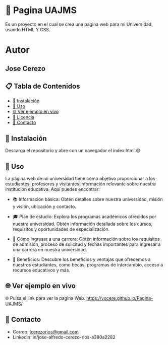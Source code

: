 # 📁 Pagina UAJMS

Es un proyecto en el cual se crea una pagina web para mi Universidad, usando HTML Y CSS.

# Autor

## **Jose Cerezo**

## 📋 Tabla de Contenidos

- [🔧 Instalación](#instalación)
- [🚀 Uso](#uso)
- [🌐 Ver ejemplo en vivo](#Verjemploenvivo)
- [📄 Licencia](#licencia)
- [📧 Contacto](#contacto)

## 🔧 Instalación

Descarga el repositorio y abre con un navegador el index.html.😄

## 🚀 Uso

La página web de mi universidad tiene como objetivo proporcionar a los estudiantes, profesores y visitantes información relevante sobre nuestra institución educativa. Aquí puedes encontrar:

- 📚 Información básica: Obtén detalles sobre nuestra universidad, misión y visión, ubicación y contacto.

- 🎓 Plan de estudio: Explora los programas académicos ofrecidos por nuestra universidad. Obtén información detallada sobre los cursos, requisitos y oportunidades de especialización.

- 🎯 Cómo ingresar a una carrera: Obtén información sobre los requisitos de admisión, proceso de solicitud y fechas importantes para ingresar a una carrera en nuestra universidad.

- 🎁 Beneficios: Descubre los beneficios y ventajas que ofrecemos a nuestros estudiantes, como becas, programas de intercambio, acceso a recursos educativos y más.

## 🌐 Ver ejemplo en vivo

🌐 Pulsa el link para ver la pagina Web. 
 https://yocere.github.io/Pagina-UAJMS/

## 📧 Contacto

- Correo: jcerezorios@gmail.com
- Linkedin: in/jose-alfredo-cerezo-rios-a380a2282

